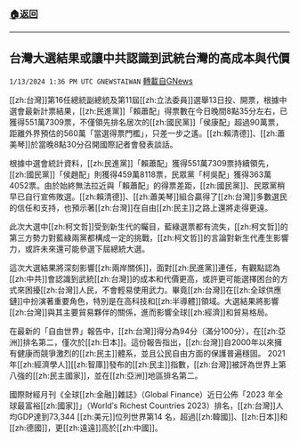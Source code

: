 ###  [:house:返回](README.md)
---


## 台灣大選結果或讓中共認識到武統台灣的高成本與代價
`1/13/2024 1:36 PM UTC GNEWSTAIWAN` [轉載自GNews](https://gnews.org/articles/2215627)





[[zh:台灣]]第16任總統副總統及第11屆[[zh:立法委員]]選舉13日投、開票，根據中選會最新計票結果，[[zh:民進黨]]「賴蕭配」得票數在今日晚間8點35分左右，已獲得551萬7309票，不僅領先排名居次的[[zh:國民黨]]「侯康配」超過90萬票，距離外界預估的560萬「當選得票門檻」，只差一步之遙。[[zh:賴清德]]、[[zh:蕭美琴]]於當晚8點30分召開國際記者會發表談話。  

根據中選會統計資料，[[zh:民進黨]]「賴蕭配」獲得551萬7309票持續領先，[[zh:國民黨]]「侯趙配」則獲得459萬8118票，民眾黨「柯吳配」獲得363萬4052票。由於始終無法拉近與「賴蕭配」的得票差距，[[zh:國民黨]]、民眾黨稍早已自行宣佈敗選。[[zh:賴清德]]、[[zh:蕭美琴]]組合贏得了[[zh:台灣]]多數選民的信任和支持，也預示著[[zh:台灣]]在自由[[zh:民主]]之路上還將走得更遠。

  
  

此次大選中[[zh:柯文哲]]受到新生代的矚目，藍綠選票都有流失，[[zh:柯文哲]]的第三方勢力對藍綠兩黨都構成一定的挑戰，[[zh:柯文哲]]的言論對新生代產生影響力，或許未來還可能參選下屆總統大選。

  
  

這次大選結果將深刻影響[[zh:兩岸關係]]，面對[[zh:民進黨]]連任，有觀點認為[[zh:中共]]會認識到武統[[zh:台灣]]的成本和代價更高，或許更可能選擇困台的方式來困擾[[zh:台灣]]人民，不會輕易使用武力。畢竟[[zh:台灣]]在[[zh:全球供應鏈]]中扮演著重要角色，特別是在高科技和[[zh:半導體]]領域。大選結果將影響[[zh:台灣]]與其主要貿易夥伴的關係，進而影響全球[[zh:經濟]]和貿易格局。

  

在最新的「自由世界」報告中，[[zh:台灣]]得分為94分（滿分100分），在[[zh:亞洲]]排名第二，僅次於[[zh:日本]]。這份報告指出，[[zh:台灣]]自2000年以來擁有健康而競爭激烈的[[zh:民主]]體系，並且公民自由方面的保護普遍穩固。 2021年[[zh:經濟學人]][[zh:智庫]]發布的[[zh:民主]]指數，[[zh:台灣]]被評為世界上第八強的[[zh:民主國家]]，並在[[zh:亞洲]]地區排名第二。

  

國際財經月刊《全球[[zh:金融]]雜誌》（Global Finance）近日公佈「2023 年全球最富裕[[zh:國家]]」（World′s Richest Countries 2023）排名，[[zh:台灣]]人均GDP達到73,344 [[zh:美元]]位列世界第14 名，超過[[zh:韓國]]、[[zh:日本]]和[[zh:德國]]，更[[zh:遠遠]]高於[[zh:中國]]。


